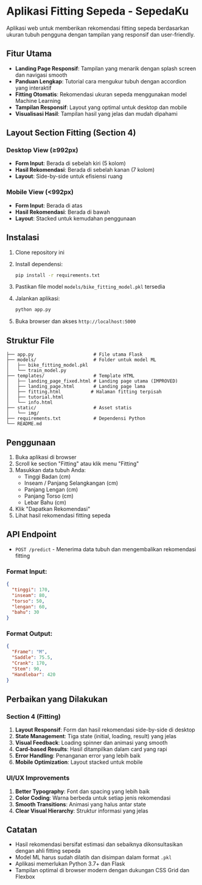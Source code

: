 # Aplikasi Fitting Sepeda - SepedaKu

Aplikasi web untuk memberikan rekomendasi fitting sepeda berdasarkan ukuran tubuh pengguna dengan tampilan yang responsif dan user-friendly.

## Fitur Utama

- **Landing Page Responsif**: Tampilan yang menarik dengan splash screen dan navigasi smooth
- **Panduan Lengkap**: Tutorial cara mengukur tubuh dengan accordion yang interaktif
- **Fitting Otomatis**: Rekomendasi ukuran sepeda menggunakan model Machine Learning
- **Tampilan Responsif**: Layout yang optimal untuk desktop dan mobile
- **Visualisasi Hasil**: Tampilan hasil yang jelas dan mudah dipahami

## Layout Section Fitting (Section 4)

### Desktop View (≥992px)
- **Form Input**: Berada di sebelah kiri (5 kolom)
- **Hasil Rekomendasi**: Berada di sebelah kanan (7 kolom)
- **Layout**: Side-by-side untuk efisiensi ruang

### Mobile View (<992px)
- **Form Input**: Berada di atas
- **Hasil Rekomendasi**: Berada di bawah
- **Layout**: Stacked untuk kemudahan penggunaan

## Instalasi

1. Clone repository ini
2. Install dependensi:
   ```bash
   pip install -r requirements.txt
   ```

3. Pastikan file model `models/bike_fitting_model.pkl` tersedia

4. Jalankan aplikasi:
   ```bash
   python app.py
   ```

5. Buka browser dan akses `http://localhost:5000`

## Struktur File

```
├── app.py                      # File utama Flask
├── models/                     # Folder untuk model ML
│   ├── bike_fitting_model.pkl
│   └── train_model.py
├── templates/                  # Template HTML
│   ├── landing_page_fixed.html # Landing page utama (IMPROVED)
│   ├── landing_page.html       # Landing page lama
│   ├── fitting.html           # Halaman fitting terpisah
│   ├── tutorial.html
│   └── info.html
├── static/                     # Asset statis
│   └── img/
├── requirements.txt            # Dependensi Python
└── README.md
```

## Penggunaan

1. Buka aplikasi di browser
2. Scroll ke section "Fitting" atau klik menu "Fitting"
3. Masukkan data tubuh Anda:
   - Tinggi Badan (cm)
   - Inseam / Panjang Selangkangan (cm)
   - Panjang Lengan (cm)
   - Panjang Torso (cm)
   - Lebar Bahu (cm)
4. Klik "Dapatkan Rekomendasi"
5. Lihat hasil rekomendasi fitting sepeda

## API Endpoint

- `POST /predict` - Menerima data tubuh dan mengembalikan rekomendasi fitting

### Format Input:
```json
{
  "tinggi": 170,
  "inseam": 80,
  "torso": 50,
  "lengan": 60,
  "bahu": 30
}
```

### Format Output:
```json
{
  "Frame": "M",
  "Saddle": 75.5,
  "Crank": 170,
  "Stem": 90,
  "Handlebar": 420
}
```

## Perbaikan yang Dilakukan

### Section 4 (Fitting)
1. **Layout Responsif**: Form dan hasil rekomendasi side-by-side di desktop
2. **State Management**: Tiga state (initial, loading, result) yang jelas
3. **Visual Feedback**: Loading spinner dan animasi yang smooth
4. **Card-based Results**: Hasil ditampilkan dalam card yang rapi
5. **Error Handling**: Penanganan error yang lebih baik
6. **Mobile Optimization**: Layout stacked untuk mobile

### UI/UX Improvements
1. **Better Typography**: Font dan spacing yang lebih baik
2. **Color Coding**: Warna berbeda untuk setiap jenis rekomendasi
3. **Smooth Transitions**: Animasi yang halus antar state
4. **Clear Visual Hierarchy**: Struktur informasi yang jelas

## Catatan

- Hasil rekomendasi bersifat estimasi dan sebaiknya dikonsultasikan dengan ahli fitting sepeda
- Model ML harus sudah dilatih dan disimpan dalam format `.pkl`
- Aplikasi memerlukan Python 3.7+ dan Flask
- Tampilan optimal di browser modern dengan dukungan CSS Grid dan Flexbox